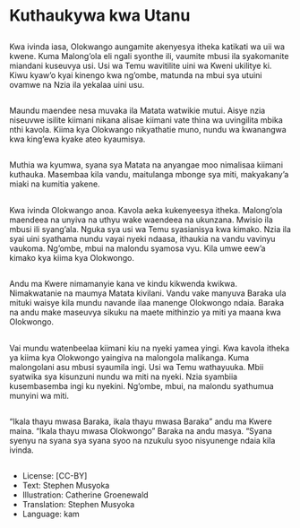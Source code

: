 # Kuthaukywa kwa Utanu

##
Kwa ivinda iasa, Olokwango
aungamite akenyesya itheka
katikati wa uii wa kwene. Kuma
Malong’ola eli ngali syonthe ili,
vaumite mbusi ila syakomanite
miandani kuseuvya usi. Usi wa
Temu wavitilite uini wa Kweni
ukilitye ki. Kiwu kyaw’o kyai
kinengo kwa ng’ombe, matunda na
mbui sya utuini ovamwe na Nzia ila
yekalaa uini usu.

##
Maundu maendee nesa muvaka ila
Matata watwikie mutui. Aisye nzia
niseuvwe isilite kiimani nikana
alisae kiimani vate thina wa
uvingilita mbika nthi kavola. Kiima
kya Olokwango nikyathatie muno,
nundu wa kwanangwa kwa
king’ewa kyake ateo kyaumisya.

##
Muthia wa kyumwa, syana sya
Matata na anyangae moo nimalisaa
kiimani kuthauka. Masembaa kila
vandu, maitulanga mbonge sya
miti, makyakany’a miaki na kumitia
yakene.

##
Kwa ivinda Olokwango anoa. Kavola
aeka kukenyeesya itheka.
Malong’ola maendeea na unyiva na
uthyu wake waendeea na
ukunzana. Mwisio ila mbusi ili
syang’ala. Nguka sya usi wa Temu
syasianisya kwa kimako. Nzia ila
syai uini syathama nundu vayai
nyeki ndaasa, ithaukia na vandu
vavinyu vaukoma. Ng’ombe, mbui
na malondu syamosa vyu. Kila
umwe eew’a kimako kya kiima kya
Olokwongo.

##
Andu ma Kwere nimamanyie kana ve kindu kikwenda
kwikwa. Nimakwatanie na maumya Matata kivilani.
Vandu vake manyuva Baraka ula mituki waisye kila
mundu navande ilaa manenge Olokwongo ndaia.
Baraka na andu make maseuvya sikuku na maete
mithinzio ya miti ya maana kwa Olokwongo.

##
Vai mundu watenbeelaa kiimani kiu
na nyeki yamea yingi. Kwa kavola
itheka ya kiima kya Olokwongo
yaingiva na malongola malikanga.
Kuma malongolani asu mbusi
syaumila ingi. Usi wa Temu
wathayuuka. Mbii syatwika sya
kisunzuni nundu wa miti na nyeki.
Nzia syambiia kusembasemba ingi
ku nyekini. Ng’ombe, mbui, na
malondu syathumua munyini wa
miti.

##
“Ikala thayu mwasa Baraka, ikala
thayu mwasa Baraka” andu ma
Kwere maina. “Ikala thayu mwasa
Olokwongo” Baraka na andu masya.
“Syana syenyu na syana sya syana
syoo na nzukulu syoo nisyunenge
ndaia kila ivinda.

##
* License: [CC-BY]
* Text: Stephen Musyoka
* Illustration: Catherine Groenewald
* Translation: Stephen Musyoka
* Language: kam
